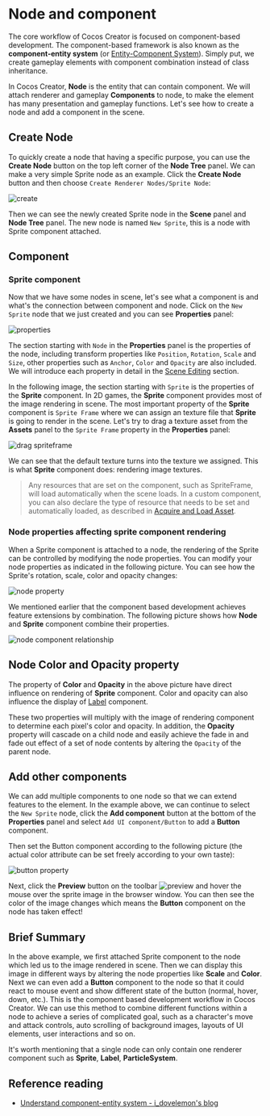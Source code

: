 # Node and component

The core workflow of Cocos Creator is focused on component-based development. The component-based framework is also known as the **component-entity system** (or [Entity-Component System](https://en.wikipedia.org/wiki/Entity_component_system)). Simply put, we create gameplay elements with component combination instead of class inheritance.

In Cocos Creator, **Node** is the entity that can contain component. We will attach renderer and gameplay **Components** to node, to make the element has many presentation and gameplay functions. Let's see how to create a node and add a component in the scene.

## Create Node

To quickly create a node that having a specific purpose, you can use the **Create Node** button on the top left corner of the **Node Tree** panel. We can make a very simple Sprite node as an example. Click the **Create Node** button and then choose `Create Renderer Nodes/Sprite Node`:

![create](node-component/create.png)

Then we can see the newly created Sprite node in the **Scene** panel and **Node Tree** panel. The new node is named `New Sprite`, this is a node with Sprite component attached.

## Component

### Sprite component

Now that we have some nodes in scene, let's see what a component is and what's the connection between component and node. Click on the `New Sprite` node that we just created and you can see **Properties** panel:

![properties](node-component/inspector.png)

The section starting with `Node` in the **Properties** panel is the properties of the node, including transform properties like `Position`, `Rotation`, `Scale` and `Size`, other properties such as `Anchor`, `Color` and `Opacity` are also included. We will introduce each property in detail in the [Scene Editing](scene-editing.md) section.

In the following image, the section starting with `Sprite` is the properties of the **Sprite** component. In 2D games, the **Sprite** component provides most of the image rendering in scene. The most important property of the **Sprite** component is `Sprite Frame` where we can assign an texture file that **Sprite** is going to render in the scene. Let's try to drag a texture asset from the **Assets** panel to the `Sprite Frame` property in the **Properties** panel:

![drag spriteframe](node-component/drag_spriteframe.png)

We can see that the default texture turns into the texture we assigned. This is what **Sprite** component does: rendering image textures.

> Any resources that are set on the component, such as SpriteFrame, will load automatically when the scene loads. In a custom component, you can also declare the type of resource that needs to be set and automatically loaded, as described in [Acquire and Load Asset](../scripting/load-assets.md).

### Node properties affecting sprite component rendering

When a Sprite component is attached to a node, the rendering of the Sprite can be controlled by modifying the node properties. You can modify your node properties as indicated in the following picture. You can see how the Sprite's rotation, scale, color and opacity changes:

![node property](node-component/change_node_property.png)

We mentioned earlier that the component based development achieves feature extensions by combination. The following picture shows how **Node** and **Sprite** component combine their properties.

![node component relationship](node-component/node_chart.png)

## Node Color and Opacity property

The property of **Color** and **Opacity** in the above picture have direct influence on rendering of **Sprite** component. Color and opacity can also influence the display of [Label](../components/label.md) component.

These two properties will multiply with the image of rendering component to determine each pixel's color and opacity. In addition, the **Opacity** property will cascade on a child node and easily achieve the fade in and fade out effect of a set of node contents by altering the `Opacity` of the parent node.

## Add other components

We can add multiple components to one node so that we can extend features to the element. In the example above, we can continue to select the `New Sprite` node, click the **Add component** button at the bottom of the **Properties** panel and select `Add UI component/Button` to add a **Button** component.

Then set the Button component according to the following picture (the actual color attribute can be set freely according to your own taste):

![button property](node-component/button_property.png)

Next, click the **Preview** button on the toolbar ![preview](../getting-started/basics/toolbar/preview.png) and hover the mouse over the sprite image in the browser window. You can then see the color of the image changes which means the **Button** component on the node has taken effect!

## Brief Summary

In the above example, we first attached Sprite component to the node which led us to the image rendered in scene. Then we can display this image in different ways by altering the node properties like **Scale** and **Color**. Next we can even add a **Button** component to the node so that it could react to mouse event and show different state of the button (normal, hover, down, etc.). This is the component based development workflow in Cocos Creator. We can use this method to combine different functions within a node to achieve a series of complicated goal, such as a character's move and attack controls, auto scrolling of background images, layouts of UI elements, user interactions and so on.

It's worth mentioning that a single node can only contain one renderer component such as **Sprite**, **Label**, **ParticleSystem**.

## Reference reading

- [Understand component-entity system - i_dovelemon's blog](http://blog.csdn.net/i_dovelemon/article/details/25798677)